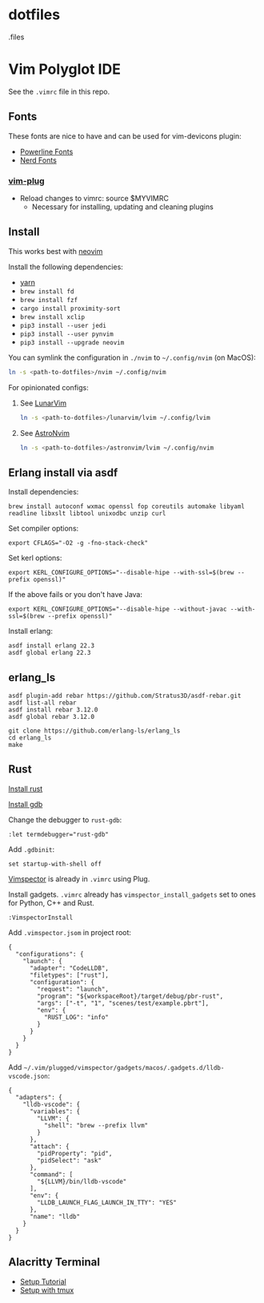 # dotfiles

.files

# Vim Polyglot IDE

See the `.vimrc` file in this repo.

## Fonts

These fonts are nice to have and can be used for vim-devicons plugin:

- [Powerline Fonts](https://github.com/powerline/fonts)
- [Nerd Fonts](https://github.com/ryanoasis/nerd-fonts)

### [vim-plug](https://github.com/junegunn/vim-plug)

- Reload changes to vimrc: source \$MYVIMRC
  - Necessary for installing, updating and cleaning plugins

## Install

This works best with [neovim](https://github.com/neovim/neovim/wiki/Installing-Neovim)

Install the following dependencies:

- [yarn](https://yarnpkg.com/en/docs/install)
- `brew install fd`
- `brew install fzf`
- `cargo install proximity-sort`
- `brew install xclip`
- `pip3 install --user jedi`
- `pip3 install --user pynvim`
- `pip3 install --upgrade neovim`

You can symlink the configuration in `./nvim` to `~/.config/nvim` (on MacOS):

```bash
ln -s <path-to-dotfiles>/nvim ~/.config/nvim
```

For opinionated configs:

1. See [LunarVim](https://www.lunarvim.org/)

   ```bash
   ln -s <path-to-dotfiles>/lunarvim/lvim ~/.config/lvim
   ```

1. See [AstroNvim](https://rusty-ferris.pages.dev/blog/using-nvim-for-rust-development/)

   ```bash
   ln -s <path-to-dotfiles>/astronvim/lvim ~/.config/nvim
   ```

## Erlang install via asdf

Install dependencies:

```
brew install autoconf wxmac openssl fop coreutils automake libyaml readline libxslt libtool unixodbc unzip curl
```

Set compiler options:

```
export CFLAGS="-O2 -g -fno-stack-check"
```

Set kerl options:

```
export KERL_CONFIGURE_OPTIONS="--disable-hipe --with-ssl=$(brew --prefix openssl)"
```

If the above fails or you don't have Java:

```
export KERL_CONFIGURE_OPTIONS="--disable-hipe --without-javac --with-ssl=$(brew --prefix openssl)"
```

Install erlang:

```
asdf install erlang 22.3
asdf global erlang 22.3
```

## erlang_ls

```
asdf plugin-add rebar https://github.com/Stratus3D/asdf-rebar.git
asdf list-all rebar
asdf install rebar 3.12.0
asdf global rebar 3.12.0

git clone https://github.com/erlang-ls/erlang_ls
cd erlang_ls
make
```

## Rust

[Install rust](https://www.rust-lang.org/tools/install)

[Install gdb](https://dev.to/jasonelwood/setup-gdb-on-macos-in-2020-489k)

Change the debugger to `rust-gdb`:

```
:let termdebugger="rust-gdb"
```

Add `.gdbinit`:

```
set startup-with-shell off
```

[Vimspector](https://github.com/puremourning/vimspector#quick-start) is already
in `.vimrc` using Plug.

Install gadgets. `.vimrc` already has `vimspector_install_gadgets` set to ones
for Python, C++ and Rust.

```
:VimspectorInstall
```

Add `.vimspector.jsom` in project root:

```
{
  "configurations": {
    "launch": {
      "adapter": "CodeLLDB",
      "filetypes": ["rust"],
      "configuration": {
        "request": "launch",
        "program": "${workspaceRoot}/target/debug/pbr-rust",
        "args": ["-t", "1", "scenes/test/example.pbrt"],
        "env": {
          "RUST_LOG": "info"
        }
      }
    }
  }
}
```

Add `~/.vim/plugged/vimspector/gadgets/macos/.gadgets.d/lldb-vscode.json`:

```
{
  "adapters": {
    "lldb-vscode": {
      "variables": {
        "LLVM": {
          "shell": "brew --prefix llvm"
        }
      },
      "attach": {
        "pidProperty": "pid",
        "pidSelect": "ask"
      },
      "command": [
        "${LLVM}/bin/lldb-vscode"
      ],
      "env": {
        "LLDB_LAUNCH_FLAG_LAUNCH_IN_TTY": "YES"
      },
      "name": "lldb"
    }
  }
}
```

## Alacritty Terminal

- [Setup Tutorial](https://clubmate.fi/alacritty)
- [Setup with tmux](https://arslan.io/2018/02/05/gpu-accelerated-terminal-alacritty/)

